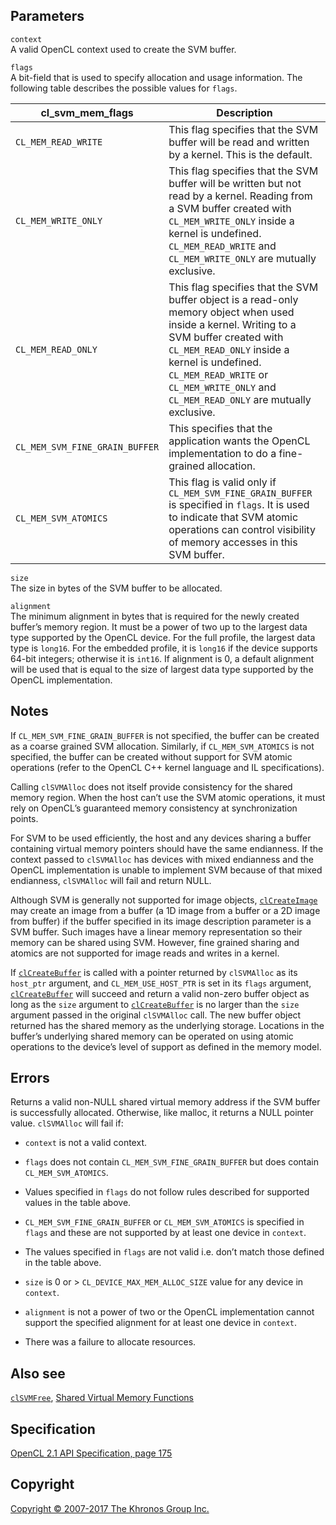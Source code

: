 
## Parameters

`context`  
A valid OpenCL context used to create the SVM buffer.

`flags`  
A bit-field that is used to specify allocation and usage information.
The following table describes the possible values for `flags`.

| cl\_svm\_mem\_flags               | Description                       |
| --- | --- |
|  `CL_MEM_READ_WRITE`               |  This flag specifies that the SVM    buffer will be read and written     by a kernel. This is the default. |
|  `CL_MEM_WRITE_ONLY`               |  This flag specifies that the SVM    buffer will be written but not      read by a kernel.                   Reading from a SVM buffer created   with `CL_MEM_WRITE_ONLY` inside a   kernel is undefined.                `CL_MEM_READ_WRITE` and             `CL_MEM_WRITE_ONLY` are mutually    exclusive.                        |
|  `CL_MEM_READ_ONLY`                |  This flag specifies that the SVM    buffer object is a read-only        memory object when used inside a    kernel.                             Writing to a SVM buffer created     with `CL_MEM_READ_ONLY` inside a    kernel is undefined.                `CL_MEM_READ_WRITE` or              `CL_MEM_WRITE_ONLY` and             `CL_MEM_READ_ONLY` are mutually     exclusive.                        |
|  `CL_MEM_SVM_FINE_GRAIN_BUFFER`    |  This specifies that the             application wants the OpenCL        implementation to do a              fine-grained allocation.          |
|  `CL_MEM_SVM_ATOMICS`              |  This flag is valid only if          `CL_MEM_SVM_FINE_GRAIN_BUFFER` is   specified in `flags`. It is used    to indicate that SVM atomic         operations can control visibility   of memory accesses in this SVM      buffer.                           |

`size`  
The size in bytes of the SVM buffer to be allocated.

`alignment`  
The minimum alignment in bytes that is required for the newly created
buffer’s memory region. It must be a power of two up to the largest data
type supported by the OpenCL device. For the full profile, the largest
data type is `long16`. For the embedded profile, it is `long16` if the
device supports 64-bit integers; otherwise it is `int16`. If alignment
is 0, a default alignment will be used that is equal to the size of
largest data type supported by the OpenCL implementation.

## Notes

If `CL_MEM_SVM_FINE_GRAIN_BUFFER` is not specified, the buffer can be
created as a coarse grained SVM allocation. Similarly, if
`CL_MEM_SVM_ATOMICS` is not specified, the buffer can be created without
support for SVM atomic operations (refer to the OpenCL C++ kernel
language and IL specifications).

Calling `clSVMAlloc` does not itself provide consistency for the shared
memory region. When the host can’t use the SVM atomic operations, it
must rely on OpenCL’s guaranteed memory consistency at synchronization
points.

For SVM to be used efficiently, the host and any devices sharing a
buffer containing virtual memory pointers should have the same
endianness. If the context passed to `clSVMAlloc` has devices with mixed
endianness and the OpenCL implementation is unable to implement SVM
because of that mixed endianness, `clSVMAlloc` will fail and return
NULL.

Although SVM is generally not supported for image objects,
[`clCreateImage`](clCreateImage.html) may create an image from a buffer
(a 1D image from a buffer or a 2D image from buffer) if the buffer
specified in its image description parameter is a SVM buffer. Such
images have a linear memory representation so their memory can be shared
using SVM. However, fine grained sharing and atomics are not supported
for image reads and writes in a kernel.

If [`clCreateBuffer`](clCreateBuffer.html) is called with a pointer
returned by `clSVMAlloc` as its `host_ptr` argument, and
`CL_MEM_USE_HOST_PTR` is set in its `flags` argument,
[`clCreateBuffer`](clCreateBuffer.html) will succeed and return a valid
non-zero buffer object as long as the `size` argument to
[`clCreateBuffer`](clCreateBuffer.html) is no larger than the `size`
argument passed in the original `clSVMAlloc` call. The new buffer object
returned has the shared memory as the underlying storage. Locations in
the buffer’s underlying shared memory can be operated on using atomic
operations to the device’s level of support as defined in the memory
model.

## Errors

Returns a valid non-NULL shared virtual memory address if the SVM buffer
is successfully allocated. Otherwise, like malloc, it returns a NULL
pointer value. `clSVMAlloc` will fail if:

-   `context` is not a valid context.

-   `flags` does not contain `CL_MEM_SVM_FINE_GRAIN_BUFFER` but does
    contain `CL_MEM_SVM_ATOMICS`.

-   Values specified in `flags` do not follow rules described for
    supported values in the table above.

-   `CL_MEM_SVM_FINE_GRAIN_BUFFER` or `CL_MEM_SVM_ATOMICS` is specified
    in `flags` and these are not supported by at least one device in
    `context`.

-   The values specified in `flags` are not valid i.e. don’t match those
    defined in the table above.

-   `size` is 0 or > `CL_DEVICE_MAX_MEM_ALLOC_SIZE` value for any device
    in `context`.

-   `alignment` is not a power of two or the OpenCL implementation
    cannot support the specified alignment for at least one device in
    `context`.

-   There was a failure to allocate resources.

## Also see

[`clSVMFree`](clSVMFree.html), [Shared Virtual Memory
Functions](sharedVirtualMemory.html)

## Specification

[OpenCL 2.1 API Specification, page
175](https://www.khronos.org/registry/cl/specs/opencl-2.1.pdf#page=175)

## Copyright

[Copyright © 2007-2017 The Khronos Group Inc.](copyright.html)
